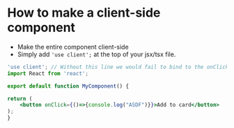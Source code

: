 
# How to make a client-side component
- Make the entire component client-side
- Simply add `'use client';` at the top of your jsx/tsx file.
```jsx
'use client'; // Without this line we would fail to bind to the onClick event
import React from 'react';

export default function MyComponent() {

return (
	<button onClick={()=>{console.log("ASDF")}}>Add to card</button>
);
}
```

